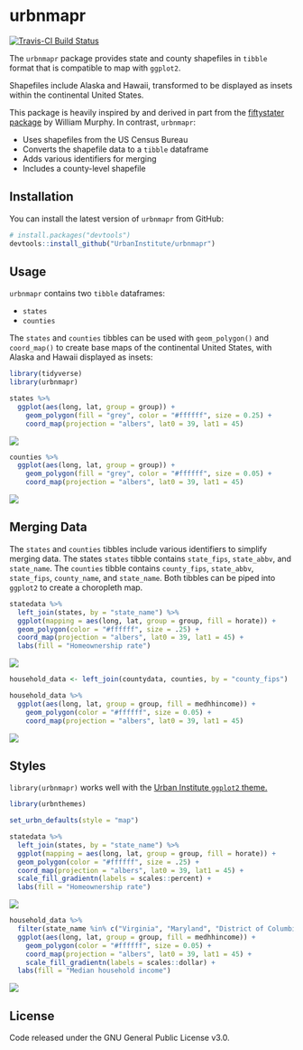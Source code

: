
<!-- README.md is generated from README.Rmd. Please edit that file -->
urbnmapr
========

[![Travis-CI Build Status](https://travis-ci.org/UrbanInstitute/urbnmapr.svg?branch=master)](https://travis-ci.org/UrbanInstitute/urbnmapr)

The `urbnmapr` package provides state and county shapefiles in `tibble` format that is compatible to map with `ggplot2`.

Shapefiles include Alaska and Hawaii, transformed to be displayed as insets within the continental United States.

This package is heavily inspired by and derived in part from the [fiftystater package](https://cran.r-project.org/package=fiftystater) by William Murphy. In contrast, `urbnmapr`:

-   Uses shapefiles from the US Census Bureau
-   Converts the shapefile data to a `tibble` dataframe
-   Adds various identifiers for merging
-   Includes a county-level shapefile

Installation
------------

You can install the latest version of `urbnmapr` from GitHub:

``` r
# install.packages("devtools")
devtools::install_github("UrbanInstitute/urbnmapr")
```

Usage
-----

`urbnmapr` contains two `tibble` dataframes:

-   `states`
-   `counties`

The `states` and `counties` tibbles can be used with `geom_polygon()` and `coord_map()` to create base maps of the continental United States, with Alaska and Hawaii displayed as insets:

``` r
library(tidyverse)
library(urbnmapr)

states %>%
  ggplot(aes(long, lat, group = group)) +
    geom_polygon(fill = "grey", color = "#ffffff", size = 0.25) +
    coord_map(projection = "albers", lat0 = 39, lat1 = 45)
```

![](README_files/figure-markdown_github/blank-state-1.png)

``` r
counties %>%
  ggplot(aes(long, lat, group = group)) +
    geom_polygon(fill = "grey", color = "#ffffff", size = 0.05) +
    coord_map(projection = "albers", lat0 = 39, lat1 = 45)
```

![](README_files/figure-markdown_github/blank-county-1.png)

Merging Data
------------

The `states` and `counties` tibbles include various identifiers to simplify merging data. The states `states` tibble contains `state_fips`, `state_abbv`, and `state_name`. The `counties` tibble contains `county_fips`, `state_abbv`, `state_fips`, `county_name`, and `state_name`. Both tibbles can be piped into `ggplot2` to create a choropleth map.

``` r
statedata %>% 
  left_join(states, by = "state_name") %>% 
  ggplot(mapping = aes(long, lat, group = group, fill = horate)) +
  geom_polygon(color = "#ffffff", size = .25) +
  coord_map(projection = "albers", lat0 = 39, lat1 = 45) +
  labs(fill = "Homeownership rate")
```

![](README_files/figure-markdown_github/us-choropleth-1.png)

``` r
household_data <- left_join(countydata, counties, by = "county_fips") 

household_data %>%
  ggplot(aes(long, lat, group = group, fill = medhhincome)) +
    geom_polygon(color = "#ffffff", size = 0.05) +
    coord_map(projection = "albers", lat0 = 39, lat1 = 45)
```

![](README_files/figure-markdown_github/county-1.png)

Styles
------

`library(urbnmapr)` works well with the [Urban Institute `ggplot2` theme.](https://github.com/UrbanInstitute/urban_R_theme)

``` r
library(urbnthemes)

set_urbn_defaults(style = "map")
```

``` r
statedata %>% 
  left_join(states, by = "state_name") %>% 
  ggplot(mapping = aes(long, lat, group = group, fill = horate)) +
  geom_polygon(color = "#ffffff", size = .25) +
  coord_map(projection = "albers", lat0 = 39, lat1 = 45) +
  scale_fill_gradientn(labels = scales::percent) +
  labs(fill = "Homeownership rate")
```

![](README_files/figure-markdown_github/theme-state-1.png)

``` r
household_data %>%
  filter(state_name %in% c("Virginia", "Maryland", "District of Columbia")) %>%
  ggplot(aes(long, lat, group = group, fill = medhhincome)) +
    geom_polygon(color = "#ffffff", size = 0.05) +
    coord_map(projection = "albers", lat0 = 39, lat1 = 45) +
    scale_fill_gradientn(labels = scales::dollar) +
  labs(fill = "Median household income")
```

![](README_files/figure-markdown_github/theme-counties-1.png)

License
-------

Code released under the GNU General Public License v3.0.
